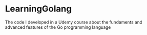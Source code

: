 # LearningGolang
The code I developed in a Udemy course about the fundaments and advanced features of the Go programming language
